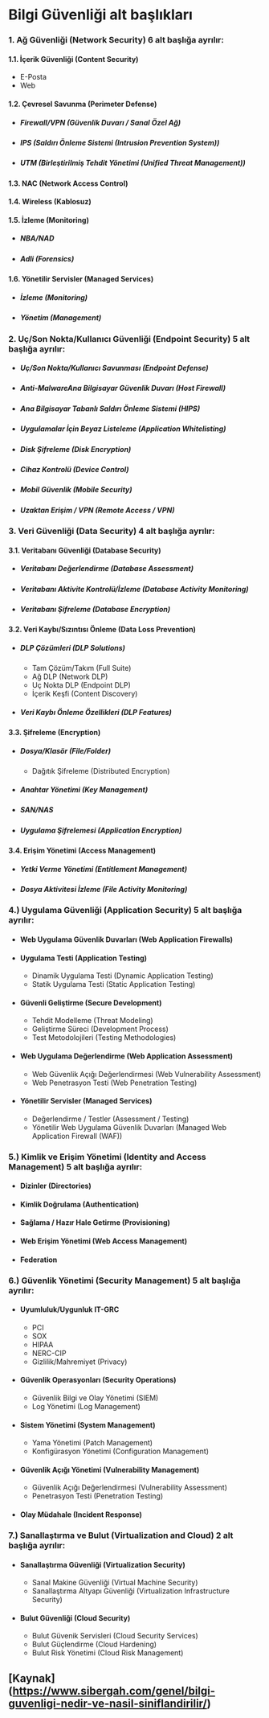 # Bilgi Güvenliği alt başlıkları

### 1. Ağ Güvenliği (Network Security) 6 alt başlığa ayrılır:

#### 1.1. İçerik Güvenliği (Content Security) 

  * E-Posta
  * Web

#### 1.2. Çevresel Savunma (Perimeter Defense) 

* ##### Firewall/VPN (Güvenlik Duvarı / Sanal Özel Ağ)

* ##### IPS (Saldırı Önleme Sistemi (Intrusion Prevention System))

* ##### UTM (Birleştirilmiş Tehdit Yönetimi (Unified Threat Management))

#### 1.3. NAC (Network Access Control)

#### 1.4. Wireless (Kablosuz)

#### 1.5. İzleme (Monitoring) 

* ##### NBA/NAD

* ##### Adli (Forensics)

#### 1.6. Yönetilir Servisler (Managed Services) 

* ##### İzleme (Monitoring)

* ##### Yönetim (Management)

### 2. Uç/Son Nokta/Kullanıcı Güvenliği (Endpoint Security) 5 alt başlığa ayrılır:

* ##### Uç/Son Nokta/Kullanıcı Savunması (Endpoint Defense) 

* ##### Anti-MalwareAna Bilgisayar Güvenlik Duvarı (Host Firewall)

* ##### Ana Bilgisayar Tabanlı Saldırı Önleme Sistemi (HIPS)

* ##### Uygulamalar İçin Beyaz Listeleme (Application Whitelisting)

* ##### Disk Şifreleme (Disk Encryption)

* ##### Cihaz Kontrolü (Device Control)

* ##### Mobil Güvenlik (Mobile Security)

* ##### Uzaktan Erişim / VPN (Remote Access / VPN) 

### 3. Veri Güvenliği (Data Security) 4 alt başlığa ayrılır:

#### 3.1. Veritabanı Güvenliği (Database Security) 

* ##### Veritabanı Değerlendirme (Database Assessment)

* ##### Veritabanı Aktivite Kontrolü/İzleme (Database Activity Monitoring)

* ##### Veritabanı Şifreleme (Database Encryption)

#### 3.2. Veri Kaybı/Sızıntısı Önleme (Data Loss Prevention) 

* ##### DLP Çözümleri (DLP Solutions) 
  * Tam Çözüm/Takım (Full Suite)
  * Ağ DLP (Network DLP)
  * Uç Nokta DLP (Endpoint DLP)
  * İçerik Keşfi (Content Discovery)
  
* ##### Veri Kaybı Önleme Özellikleri (DLP Features)

#### 3.3. Şifreleme (Encryption) 

* ##### Dosya/Klasör (File/Folder) 
  * Dağıtık Şifreleme (Distributed Encryption)

* ##### Anahtar Yönetimi (Key Management)

* ##### SAN/NAS

* ##### Uygulama Şifrelemesi (Application Encryption)

#### 3.4. Erişim Yönetimi (Access Management) 

* ##### Yetki Verme Yönetimi (Entitlement Management)

* ##### Dosya Aktivitesi İzleme (File Activity Monitoring) 

### 4.) Uygulama Güvenliği (Application Security) 5 alt başlığa ayrılır:

* #### Web Uygulama Güvenlik Duvarları (Web Application Firewalls)

* #### Uygulama Testi (Application Testing) 
  * Dinamik Uygulama Testi (Dynamic Application Testing)
  * Statik Uygulama Testi (Static Application Testing)

* #### Güvenli Geliştirme (Secure Development) 
  * Tehdit Modelleme (Threat Modeling)
  * Geliştirme Süreci (Development Process)
  * Test Metodolojileri (Testing Methodologies)

* #### Web Uygulama Değerlendirme (Web Application Assessment) 
  * Web Güvenlik Açığı Değerlendirmesi (Web Vulnerability Assessment)
  * Web Penetrasyon Testi (Web Penetration Testing)

* #### Yönetilir Servisler (Managed Services) 
  * Değerlendirme / Testler (Assessment / Testing)
  * Yönetilir Web Uygulama Güvenlik Duvarları (Managed Web Application Firewall (WAF)) 
  
### 5.) Kimlik ve Erişim Yönetimi (Identity and Access Management) 5 alt başlığa ayrılır:

* #### Dizinler (Directories)

* #### Kimlik Doğrulama (Authentication)

* #### Sağlama / Hazır Hale Getirme (Provisioning)

* #### Web Erişim Yönetimi (Web Access Management)

* #### Federation 

### 6.) Güvenlik Yönetimi (Security Management) 5 alt başlığa ayrılır:

* #### Uyumluluk/Uygunluk IT-GRC
  * PCI
  * SOX
  * HIPAA
  * NERC-CIP
  * Gizlilik/Mahremiyet (Privacy)
  
* #### Güvenlik Operasyonları (Security Operations) 
  * Güvenlik Bilgi ve Olay Yönetimi (SIEM)
  * Log Yönetimi (Log Management)
  
* #### Sistem Yönetimi (System Management) 
  * Yama Yönetimi (Patch Management)
  * Konfigürasyon Yönetimi (Configuration Management)
  
* #### Güvenlik Açığı Yönetimi (Vulnerability Management) 
  * Güvenlik Açığı Değerlendirmesi (Vulnerability Assessment)
  * Penetrasyon Testi (Penetration Testing)
  
* #### Olay Müdahale (Incident Response) 

### 7.) Sanallaştırma ve Bulut (Virtualization and Cloud) 2 alt başlığa ayrılır:

* #### Sanallaştırma Güvenliği (Virtualization Security) 
  * Sanal Makine Güvenliği (Virtual Machine Security)
  * Sanallaştırma Altyapı Güvenliği (Virtualization Infrastructure Security)
  
* #### Bulut Güvenliği (Cloud Security) 
  * Bulut Güvenik Servisleri (Cloud Security Services)
  * Bulut Güçlendirme (Cloud Hardening)
  * Bulut Risk Yönetimi (Cloud Risk Management)
  
  
## [Kaynak] (https://www.sibergah.com/genel/bilgi-guvenligi-nedir-ve-nasil-siniflandirilir/)

